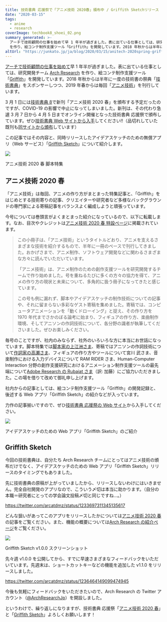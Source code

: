```yaml
---
title: 技術書典 応援祭で「アニメ技術 2020春」頒布中 / Griffith Sketchリリース
date: "2020-03-15"
tags:
  - anime
  - research
coverImage: techbook8_shoei_02.png
summary_generated: >-
  アーチで技術顧問の仕事を始めて早 1 年半が過ぎました。表に出ている仕事としては、研究開発チーム Arch Research
  を作り、絵コンテ制作支援ツール「Griffith」を開発しています。2018 年秋からは半年に一度の技術書の祭典「技術書典」をスポンサーしつつ、20...
altUrl: "https://junkato.jp/ja/blog/2020/03/15/anitech-2020spring-griffith-sketch"
---
```


[アーチで技術顧問の仕事を始めて](/ja/posts/2018-07-09-arch-inc-technical-advisor)早 1 年半が過ぎました。表に出ている仕事としては、研究開発チーム [Arch Research](https://research.archinc.jp/) を作り、絵コンテ制作支援ツール「[Griffith](https://research.archinc.jp/griffith/)」を開発しています。2018 年秋からは半年に一度の技術書の祭典「[技術書典](https://techbookfest.org/)」をスポンサーしつつ、2019 年春からは毎回「[アニメ技術](https://research.archinc.jp/anitech/)」を刊行しています。

3 月 1 日には[技術書典 8](https://techbookfest.org/event/tbf08/circle/5768522244292608)で新刊「アニメ技術 2020 春」を頒布する予定だったのですが、COVID-19 の影響で中止になってしまいました。新刊は、その代わり急遽 3 月 7 日から 4 月 5 日までオンライン開催となった技術書典 応援祭で頒布しています。ぜひ[技術書典 Web サイトから入手](https://techbookfest.org/product/5748798303240192)してください!!（品切れしていた既刊も[同サイトから頒布](https://techbookfest.org/market/search?q=%22%E3%82%A2%E3%83%BC%E3%83%81%E6%8A%80%E8%A1%93%E9%83%A8%22)しています）

この記事ではその内容と、同時リリースしたアイデアスケッチのための無償アプリ（Web サービス）「[Griffith Sketch](https://research.archinc.jp/griffith/sketch/)」について紹介します。

[![](/images/techbook8_shoei_02-1024x1024.png)](https://techbookfest.org/product/5748798303240192)

アニメ技術 2020 春 脚本特集

## アニメ技術 2020 春

「アニメ技術」は毎回、アニメの作り方がまとまった特集記事と、「Griffith」をはじめとする技術寄りの記事、クリエイターや研究者など多様なバックグラウンドの専門家による寄稿記事をバランスよく編成しようと頑張っています。

今号については巻頭言がよくまとまった紹介になっているので、以下に転載します。なお、目次やクレジットは[アニメ技術 2020 春 特設ページ](https://research.archinc.jp/anitech/2020spring/)に掲載されています。

> この小冊子は、「アニメ技術」というタイトルどおり、アニメを支えるさまざまな技術を紹介するもので、半年に一冊のペースで刊行してきました。おかげさまで、アニメ制作、ソフトウェア開発などに関わるさまざまな方々に読んでいただいています。
>
> 「アニメ技術」は、アニメ制作のための創作支援ツールを研究開発するチームで作り始めました。号を重ねるたびに多くの方々の協力を得て、アニメの作り方の現状と未来について、多角的に扱う冊子になってきたと感じています。
>
> この号も例に漏れず、脚本やアイデアスケッチの制作技術についての記事や、それに留まらない多彩なゲスト寄稿を集めました。寄稿では、コンピュータアニメーションを「動くドローイング」と捉え、その作り方を 1970 年代までさかのぼる論考に始まり、フィギュアの作り方、楽曲制作環境、そしてアニソンの作詞技術について、各分野の識者が執筆してくださいました。ぜひお楽しみください。

毎号のことですが、社内のみならず、社外のいろいろな方に本当にお世話になっています。脚本特集では[脚本家の上江洲さま](https://twitter.com/uezux/status/1236942046109171713)、寄稿ではアニソンの作詞技術について[作詞家の高瀬さま](https://twitter.com/Takase_Aiko/status/1236565382988591104)、フィギュアの作り方やツールについて宮川 武さま、音楽制作における入力デバイスについて RAM RIDER さま、Human-Computer Interaction 分野の創作支援研究におけるアニメーション制作支援ツールの最先端について[Adobe Research の Rubaiat さま](https://rubaiathabib.me/)（訳: 加藤）にご協力いただきました。この場を借りて改めて御礼申し上げます。

社内からの記事としては、絵コンテ制作支援ツール「Griffith」の開発記録と、後述する Web アプリ「Griffith Sketch」の紹介などが入っています。

力作の記事揃いですので、ぜひ[技術書典 応援祭の Web サイト](https://techbookfest.org/product/5748798303240192)から入手してください。

[![](/images/techbook8_shoei_04-1024x1024.png)](https://techbookfest.org/product/5748798303240192)

アイデアスケッチのための Web アプリ「Griffith Sketch」のご紹介

## Griffith Sketch

今回の技術書典は、自分たち Arch Research チームにとってはアニメ技術の頒布だけでなく、アイデアスケッチのための Web アプリ「Griffith Sketch」リリースのタイミングでもありました。

先に技術書典の原稿が上がっていましたから、リリースしないわけにはいきません。完全自社開発のアプリなので、こういう〆切は本当に助かります。（自分の本職＝研究者にとっての学会論文投稿〆切と同じですね…。）

https://twitter.com/arcatdmz/status/1233697311345135617

どんな狙いがあってこのアプリをリリースしたかについては[アニメ技術 2020 春](https://techbookfest.org/product/5748798303240192)の記事をご覧ください。また、機能の概要については[Arch Research の紹介ページ](https://research.archinc.jp/griffith/sketch/)をご覧ください。

![](/images/griffith-sketch-fig1-1024x576.png)

Griffith Sketch v1.0.0 スクリーンショット

先々週 v1.0.0 を公開してから、すでに早速さまざまなフィードバックをいただいています。先週末は、ショートカットキーなどの機能を追加した v1.1.0 をリリースしました。

https://twitter.com/arcatdmz/status/1236464149099474945

今後も気軽にフィードバックをいただきたいので、Arch Research の Twitter アカウント（[@ArchResearchJp](https://twitter.com/ArchResearchJp)）を開設しました。

というわけで、繰り返しになりますが、技術書典 応援祭「[アニメ技術 2020 春](https://research.archinc.jp/anitech/2020spring/)」と「[Griffith Sketch](https://research.archinc.jp/griffith/sketch/)」よろしくお願いします！
